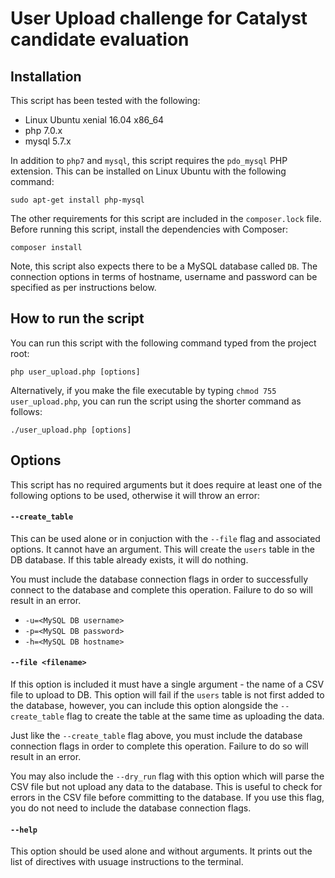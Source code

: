 # User Upload challenge for Catalyst candidate evaluation

## Installation
This script has been tested with the following:
- Linux Ubuntu xenial 16.04 x86_64
- php 7.0.x
- mysql 5.7.x

In addition to `php7` and `mysql`, this script requires the `pdo_mysql` PHP extension. This can be installed on Linux Ubuntu with the following command:
```
sudo apt-get install php-mysql
```

The other requirements for this script are included in the `composer.lock` file. Before running this script, install the dependencies with Composer:
```
composer install
```
Note, this script also expects there to be a MySQL database called `DB`. The connection options in terms of hostname, username and password can be specified as per instructions below.

## How to run the script
You can run this script with the following command typed from the project root:
```
php user_upload.php [options]
```
Alternatively, if you make the file executable by typing `chmod 755 user_upload.php`, you can run the script using the shorter command as follows:
```
./user_upload.php [options]
```

## Options
This script has no required arguments but it does require at least one of the following options to be used, otherwise it will throw an error:

#### `--create_table`
This can be used alone or in conjuction with the `--file` flag and associated options. It cannot have an argument. This will create the `users` table in the DB database. If this table already exists, it will do nothing.

You must include the database connection flags in order to successfully connect to the database and complete this operation. Failure to do so will result in an error.
- `-u=<MySQL DB username>`
- `-p=<MySQL DB password>`
- `-h=<MySQL DB hostname>`

#### `--file <filename>`
If this option is included it must have a single argument - the name of a CSV file to upload to DB. This option will fail if the `users` table is not first added to the database, however, you can include this option alongside the `--create_table` flag to create the table at the same time as uploading the data.

Just like the `--create_table` flag above, you must include the database connection flags in order to complete this operation. Failure to do so will result in an error.

You may also include the `--dry_run` flag with this option which will parse the CSV file but not upload any data to the database. This is useful to check for errors in the CSV file before committing to the database. If you use this flag, you do not need to include the database connection flags.

#### `--help`
This option should be used alone and without arguments. It prints out the list of directives with usuage instructions to the terminal.